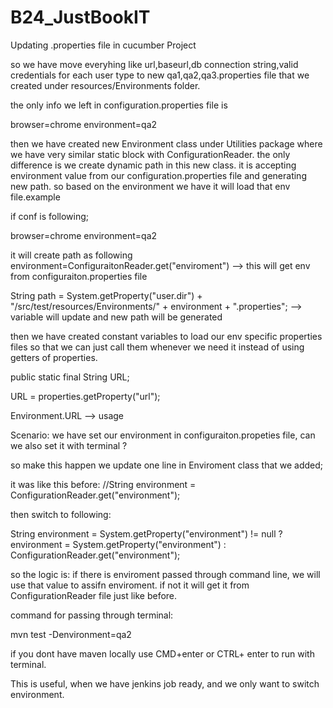 # B24_JustBookIT

Updating .properties file in cucumber Project

so we have move everyhing like url,baseurl,db connection string,valid credentials for each user type to new qa1,qa2,qa3.properties file that we created under resources/Environments folder.

the only info we left in configuration.properties file is 

browser=chrome
environment=qa2

then we have created new Environment class under Utilities package where we have very similar static block with ConfigurationReader. the only difference is we create dynamic path in this new class. it is accepting environment value from our configuration.properties file and generating new path. so based on the environment we have it will load that env file.example

if conf is following;

browser=chrome
environment=qa2

it will create path as following
environment=ConfiguraitonReader.get("enviroment") --> this will get env from configuraiton.properties file 

String path = System.getProperty("user.dir") + "/src/test/resources/Environments/" + environment + ".properties"; --> variable will update and new path will be generated

then we have created constant variables to load our env specific properties files so that we can just call them whenever we need it instead of using getters of properties.

public static final String URL;

URL = properties.getProperty("url");

Environment.URL --> usage 

Scenario: we have set our environment in configuraiton.propeties file, can we also set it with terminal ? 

so make this happen we update one line in Enviroment class that we added;

it was like this before:
//String environment = ConfigurationReader.get("environment");

then switch to following:

String environment = System.getProperty("environment") != null ? environment = System.getProperty("environment") : ConfigurationReader.get("environment");

so the logic is: if there is enviroment passed through command line, we will use that value to assifn enviroment. if not it will get it from ConfigurationReader file just like before.

command for passing through terminal:

mvn test -Denvironment=qa2

if you dont have maven locally use CMD+enter or CTRL+ enter to run with terminal.

This is useful, when we have jenkins job ready, and we only want to switch environment.
